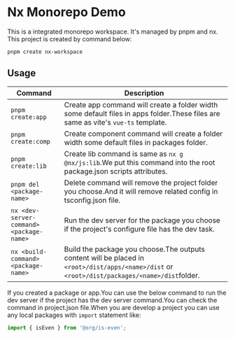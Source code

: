 # Nx Monorepo Demo

This is a integrated monorepo workspace. It's managed by pnpm and nx.  
This project is created by command below:

```shell
pnpm create nx-workspace
```

## Usage

| Command                                  | Description                                                                                                                                    |
| ---------------------------------------- | ---------------------------------------------------------------------------------------------------------------------------------------------- |
| `pnpm create:app`                        | Create app command will create a folder width some default files in apps folder.These files are same as vite's `vue-ts` template.              |
| `pnpm create:comp`                       | Create component command will create a folder width some default files in packages folder.                                                     |
| `pnpm create:lib`                        | Create lib command is same as `nx g @nx/js:lib`.We put this command into the root package.json scripts attributes.                             |
| `pnpm del <package-name>`                | Delete command will remove the project folder you choose.And it will remove related config in tsconfig.json file.                              |
| `nx <dev-server-command> <package-name>` | Run the dev server for the package you choose if the project's configure file has the dev task.                                                |
| `nx <build-command> <package-name>`      | Build the package you choose.The outputs content will be placed in `<root>/dist/apps/<name>/dist` or `<root>/dist/packages/<name>/dist`folder. |

If you created a package or app.You can use the below command to run the dev server if the project has the dev server command.You can check the command in project.json file.When you are develop a project you can use any local packages with `import` statement like:

```javascript
import { isEven } from '@org/is-even';
```
